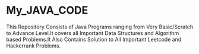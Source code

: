 # My_JAVA_CODE
This Repository Consists of Java Programs ranging from Very Basic/Scratch to Advance Level.It covers all Important Data Structures and Algorithm based Problems.It Also Contains Solution to All Important Leetcode and Hackerrank Problems.
